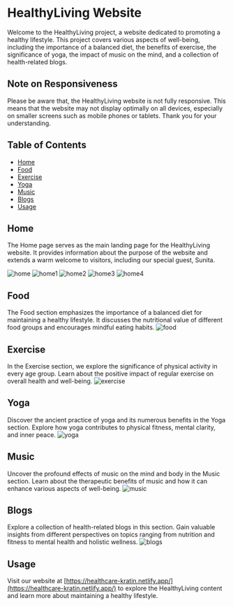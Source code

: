 # HealthyLiving Website

Welcome to the HealthyLiving project, a website dedicated to promoting a healthy lifestyle. This project covers various aspects of well-being, including the importance of a balanced diet, the benefits of exercise, the significance of yoga, the impact of music on the mind, and a collection of health-related blogs.

## Note on Responsiveness

Please be aware that, the HealthyLiving website is not fully responsive. This means that the website may not display optimally on all devices, especially on smaller screens such as mobile phones or tablets. Thank you for your understanding.

## Table of Contents

- [Home](#home)
- [Food](#food)
- [Exercise](#exercise)
- [Yoga](#yoga)
- [Music](#music)
- [Blogs](#blogs)
- [Usage](#Usage)

## Home

The Home page serves as the main landing page for the HealthyLiving website. It provides information about the purpose of the website and extends a warm welcome to visitors, including our special guest, Sunita.

![home](https://github.com/vedant185raut/Healthcare-Kratin/assets/105361526/1f0b0b98-fc17-4dd6-813f-7c5dc454489d)
![home1](https://github.com/vedant185raut/Healthcare-Kratin/assets/105361526/2057918f-e6a5-4501-96da-2b1a09b3a3cd)
![home2](https://github.com/vedant185raut/Healthcare-Kratin/assets/105361526/3d5101f1-25b2-45a3-820b-6bd141f5cc81)
![home3](https://github.com/vedant185raut/Healthcare-Kratin/assets/105361526/a02964ca-b393-4268-a0a8-72fdc751ff50)
![home4](https://github.com/vedant185raut/Healthcare-Kratin/assets/105361526/ba1616b9-3b65-4f04-8eed-5d8e4cfc83f1)

## Food

The Food section emphasizes the importance of a balanced diet for maintaining a healthy lifestyle. It discusses the nutritional value of different food groups and encourages mindful eating habits.
![food](https://github.com/vedant185raut/Healthcare-Kratin/assets/105361526/8b0bcd35-4670-4a33-9716-bbcf0ce1c986)

## Exercise

In the Exercise section, we explore the significance of physical activity in every age group. Learn about the positive impact of regular exercise on overall health and well-being.
![exercise](https://github.com/vedant185raut/Healthcare-Kratin/assets/105361526/7811cef6-e15e-4c11-8215-18dff79b3c25)

## Yoga

Discover the ancient practice of yoga and its numerous benefits in the Yoga section. Explore how yoga contributes to physical fitness, mental clarity, and inner peace.
![yoga](https://github.com/vedant185raut/Healthcare-Kratin/assets/105361526/3951c5c2-957d-4693-8be6-781773ca7b04)

## Music

Uncover the profound effects of music on the mind and body in the Music section. Learn about the therapeutic benefits of music and how it can enhance various aspects of well-being.
![music](https://github.com/vedant185raut/Healthcare-Kratin/assets/105361526/20024f7e-7e52-46be-af8f-963fa9caa258)

## Blogs

Explore a collection of health-related blogs in this section. Gain valuable insights from different perspectives on topics ranging from nutrition and fitness to mental health and holistic wellness.
![blogs](https://github.com/vedant185raut/Healthcare-Kratin/assets/105361526/0524acb5-afc8-46ee-86b4-90fe6f60b0e6)

## Usage

Visit our website at [https://healthcare-kratin.netlify.app/](https://healthcare-kratin.netlify.app/) to explore the HealthyLiving content and learn more about maintaining a healthy lifestyle.



